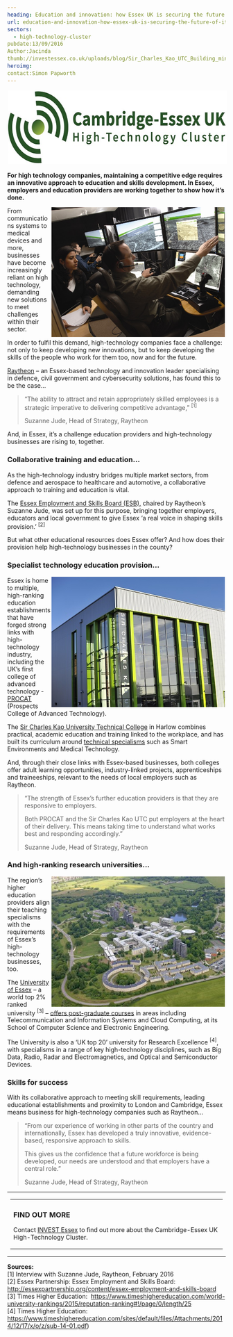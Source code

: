 ```yaml
---
heading: Education and innovation: how Essex UK is securing the future of its high-technology businesses
url: education-and-innovation-how-essex-uk-is-securing-the-future-of-its-high-technology-businesses
sectors:
  - high-technology-cluster 
pubdate:13/09/2016
Author:Jacinda
thumb://investessex.co.uk/uploads/blog/Sir_Charles_Kao_UTC_Building_mini.jpg
heroimg:
contact:Simon Papworth
---
```

<p><img alt='Cambridge-Essex UK High Tech cluster' src='../uploads/blog/CEUHTC_icon_landscape_600.jpg' style='width: 600px; height: 170px; margin-left: 2px; margin-right: 2px;'/></p><p><strong>For high technology companies, maintaining a competitive edge requires an innovative approach to education and skills development. In Essex, employers and education providers are working together to show how it’s done.</strong></p><p><img alt='Raytheon' src='../uploads/blog/Raytheon_Diversity_Image_at_Demo_Center_700.jpg' style='width: 400px; height: 299px; margin-left: 2px; margin-right: 2px; float: right;'/>From communications systems to medical devices and more, businesses have become increasingly reliant on high technology, demanding new solutions to meet challenges within their sector.</p><p>In order to fulfil this demand, high-technology companies face a challenge: not only to keep developing new innovations, but to keep developing the skills of the people who work for them too, now and for the future.</p><p><a href='http://www.raytheon.co.uk/' target='_blank'>Raytheon</a> – an Essex-based technology and innovation leader specialising in defence, civil government and cybersecurity solutions, has found this to be the case... </p><blockquote><p>“The ability to attract and retain appropriately skilled employees is a strategic imperative to delivering competitive advantage,” <sup>[1]</sup></p><p>Suzanne Jude, Head of Strategy, Raytheon</p></blockquote><p>And, in Essex, it’s a challenge education providers and high-technology businesses are rising to, together.</p><h3>Collaborative training and education…</h3><p>As the high-technology industry bridges multiple market sectors, from defence and aerospace to healthcare and automotive, a collaborative approach to training and education is vital.</p><p>The <a href='http://essexpartnership.org/content/essex-employment-and-skills-board' target='_blank'>Essex Employment and Skills Board (ESB),</a> chaired by Raytheon’s Suzanne Jude, was set up for this purpose, bringing together employers, educators and local government to give Essex ‘a real voice in shaping skills provision.’ <sup>[2]</sup></p><p>But what other educational resources does Essex offer? And how does their provision help high-technology businesses in the county?</p><h3>Specialist technology education provision…</h3><p><img alt='Sir Charles Kao University Technical College' src='../uploads/blog/Sir_Charles_Kao_UTC_Building_400.jpg' style='width: 400px; height: 300px; margin-left: 2px; margin-right: 2px; float: right;'/>Essex is home to multiple, high-ranking education establishments that have forged strong links with high-technology industry, including the UK’s first college of advanced technology - <a href='http://www.procat.ac.uk/' target='_blank'>PROCAT</a> (Prospects College of Advanced Technology).</p><p>The <a href='http://www.sircharleskaoutc.com/' target='_blank'>Sir Charles Kao University Technical College</a> in Harlow combines practical, academic education and training linked to the workplace, and has built its curriculum around <a href='http://www.sircharleskaoutc.com/about/specialisms/' target='_blank'>technical specialisms</a> such as Smart Environments and Medical Technology.</p><p>And, through their close links with Essex-based businesses, both colleges offer adult learning opportunities, industry-linked projects, apprenticeships and traineeships, relevant to the needs of local employers such as Raytheon.</p><blockquote><p>“The strength of Essex’s further education providers is that they are responsive to employers.</p><p>Both PROCAT and the Sir Charles Kao UTC put employers at the heart of their delivery. This means taking time to understand what works best and responding accordingly.”</p><p>Suzanne Jude, Head of Strategy, Raytheon</p></blockquote><h3>And high-ranking research universities…</h3><p><img alt='University of Essex ' src='../uploads/blog/Uni_of_essex_400.jpg' style='width: 400px; height: 300px; margin-left: 2px; margin-right: 2px; float: right;'/>The region’s higher education providers align their teaching specialisms with the requirements of Essex’s high-technology businesses, too.</p><p>The <a href='http://www.essex.ac.uk/' target='_blank'>University of Essex</a> – a world top 2% ranked university <sup>[3]</sup> – <a href='http://www.essex.ac.uk/study/pg/masters/default.aspx' target='_blank'>offers post-graduate courses</a> in areas including Telecommunication and Information Systems and Cloud Computing, at its School of Computer Science and Electronic Engineering.</p><p>The University is also a ‘UK top 20’ university for Research Excellence <sup>[4]</sup>, with specialisms in a range of key high-technology disciplines, such as Big Data, Radio, Radar and Electromagnetics, and Optical and Semiconductor Devices.</p><h3>Skills for success</h3><p>With its collaborative approach to meeting skill requirements, leading educational establishments and proximity to London and Cambridge, Essex means business for high-technology companies such as Raytheon...</p><blockquote><p>“From our experience of working in other parts of the country and internationally, Essex has developed a truly innovative, evidence-based, responsive approach to skills. </p><p>This gives us the confidence that a future workforce is being developed, our needs are understood and that employers have a central role.”</p><p>Suzanne Jude, Head of Strategy, Raytheon</p></blockquote><table cellpadding='0' cellspacing='0'><tbody><tr><td height='80'><table cellpadding='0' cellspacing='0' width='100%'><tbody><tr><td><h3>FIND OUT MORE</h3><p>Contact <a href='../index.html' target='_blank'>INVEST Essex</a> to find out more about the Cambridge-Essex UK High-Technology Cluster.</p></td></tr></tbody></table></td></tr></tbody></table><p><strong>Sources:</strong><br/>[1] Interview with Suzanne Jude, Raytheon, February 2016<br/>[2] Essex Partnership: Essex Employment and Skills Board: <a href='http://essexpartnership.org/content/essex-employment-and-skills-board'>http://essexpartnership.org/content/essex-employment-and-skills-board</a><br/>[3] Times Higher Education:  <a href='https://www.timeshighereducation.com/world-university-rankings/2015/reputation-ranking#!/page/0/length/25'>https://www.timeshighereducation.com/world-university-rankings/2015/reputation-ranking#!/page/0/length/25</a><br/>[4] Times Higher Education: <a href='https://www.timeshighereducation.com/sites/default/files/Attachments/2014/12/17/x/o/z/sub-14-01.pdf'>https://www.timeshighereducation.com/sites/default/files/Attachments/2014/12/17/x/o/z/sub-14-01.pdf</a>) </p>